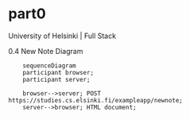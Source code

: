 # part0
University of Helsinki | Full Stack

0.4 New Note Diagram

```mermaid
    sequenceDiagram
    participant browser;
    participant server;

    browser-->server; POST https://studies.cs.elsinki.fi/exampleapp/newnote;
    server-->browser; HTML document;

```
